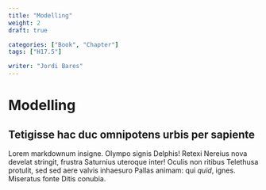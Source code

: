 ```yaml
---
title: "Modelling"
weight: 2
draft: true

categories: ["Book", "Chapter"]
tags: ["H17.5"]

writer: "Jordi Bares"
---
```

# Modelling

## Tetigisse hac duc omnipotens urbis per sapiente

Lorem markdownum insigne. Olympo signis Delphis! Retexi Nereius nova develat
stringit, frustra Saturnius uteroque inter! Oculis non ritibus Telethusa
protulit, sed sed aere valvis inhaesuro Pallas animam: qui *quid*, ignes.
Miseratus fonte Ditis conubia.